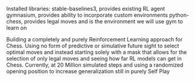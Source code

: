 Installed libraries:
    stable-baselines3, provides existing RL agent
    gymnasium, provides ability to incorporate custom environments
    python-chess, provides legal moves and is the environment we will use gym to learn on

Building a completely and purely Reinforcement Learning approach for Chess. Using no form of predictive or simulative future sight to select optimal moves and instead starting solely with a mask that allows for the selection of only legal moves and seeing how far RL models can get in Chess. Currently, at 20 Million simulated steps and using a randomized opening position to increase generalization still in purely Self Play
